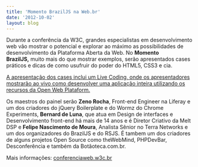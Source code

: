 ```yaml
---
title: 'Momento BrazilJS na Web.br'
date: '2012-10-02'
layout: blog
---
```


Durante a conferência da W3C, grandes especialistas em desenvolvimento web vão mostrar o potencial e explorar ao máximo as possibilidades de desenvolvimento da Plataforma Aberta da Web. No <strong>Momento BrazilJS,</strong> muito mais do que mostrar exemplos, serão apresentados cases práticos e dicas de como usufruir do poder do HTML5, CSS3 e cia.

<a href="http://conferenciaweb.w3c.br/programacao/#openweb">A apresentação dos cases inclui um Live Coding, onde os apresentadores mostrarão ao vivo como desenvolver uma aplicação inteira utilizando os recursos da Open Web Plataform.</a>

Os maestros do painel serão <strong>Zeno Rocha</strong>, Front-end Engineer na Liferay e um dos criadores do jQuery Boilerplate e do Wormz do Chrome Experiments, <strong>Bernard de Luna</strong>, que atua em Design de interfaces e Desenvolvimento front-end há mais de 14 anos e é Diretor Criativo da Melt DSP e <strong>Felipe Nascimento de Moura</strong>, Analista Sênior no Terra Networks e um dos organizadores do BrazilJS e do RSJS. É tambem um dos criadores de alguns projetos Open Source como theWebMind, PHPDevBar, Desconferência e também da Botãoteca.com.br.

Mais informações: <a href="http://conferenciaweb.w3c.br/">conferenciaweb.w3c.br</a>